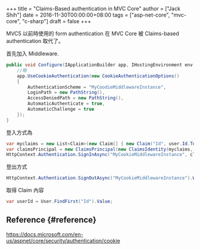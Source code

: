 +++
title = "Claims-Based authentication in MVC Core"
author = ["Jack Shih"]
date = 2016-11-30T00:00:00+08:00
tags = ["asp-net-core", "mvc-core", "c-sharp"]
draft = false
+++

MVC5 以前時使用的 form authentication 在 MVC Core 被 Claims-based authentication 取代了。

首先加入 Middleware.

```csharp
public void Configure(IApplicationBuilder app, IHostingEnvironment env, ILoggerFactory loggerFactory) {
    //略
    app.UseCookieAuthentication(new CookieAuthenticationOptions()
    {
        AuthenticationScheme = "MyCoodieMiddlewareInstance",
        LoginPath = new PathString(),
        AccessDeniedPath = new PathString(),
        AutomaticAuthenticate = true,
        AutomaticChallenge = true
    });
}
```

登入方式為

```csharp
var myclaims = new List<Claim>(new Claim[] { new Claim("Id", user.Id.ToString())});
var claimsPrincipal = new ClaimsPrincipal(new ClaimsIdentity(myclaims, "MyCookieMiddlewareInstance"));
HttpContext.Authentication.SignInAsync("MyCookieMiddlewareInstance", claimPrincipal).Wait();
```

登出方式

```csharp
HttpContext.Authentication.SignOutAsync("MyCookieMiddlewareInstance").Wait();
```

取得 Claim 內容

```csharp
var userId = User.FindFirst("Id").Value;
```


## Reference {#reference}

<https://docs.microsoft.com/en-us/aspnet/core/security/authentication/cookie>
